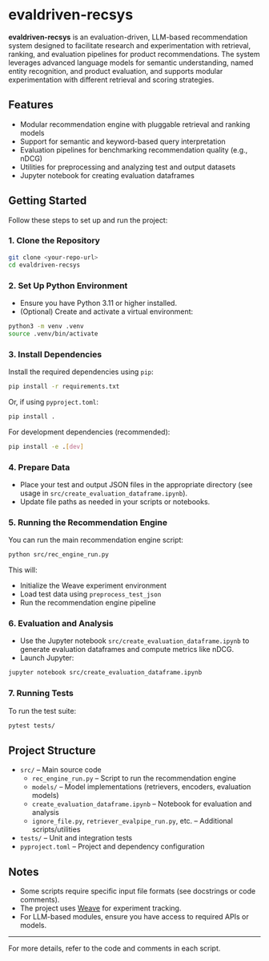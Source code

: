 # evaldriven-recsys

**evaldriven-recsys** is an evaluation-driven, LLM-based recommendation system designed to facilitate research and experimentation with retrieval, ranking, and evaluation pipelines for product recommendations. The system leverages advanced language models for semantic understanding, named entity recognition, and product evaluation, and supports modular experimentation with different retrieval and scoring strategies.

## Features

- Modular recommendation engine with pluggable retrieval and ranking models
- Support for semantic and keyword-based query interpretation
- Evaluation pipelines for benchmarking recommendation quality (e.g., nDCG)
- Utilities for preprocessing and analyzing test and output datasets
- Jupyter notebook for creating evaluation dataframes

## Getting Started

Follow these steps to set up and run the project:

### 1. Clone the Repository

```sh
git clone <your-repo-url>
cd evaldriven-recsys
```

### 2. Set Up Python Environment

- Ensure you have Python 3.11 or higher installed.
- (Optional) Create and activate a virtual environment:

```sh
python3 -m venv .venv
source .venv/bin/activate
```

### 3. Install Dependencies

Install the required dependencies using `pip`:

```sh
pip install -r requirements.txt
```
Or, if using `pyproject.toml`:

```sh
pip install .
```

For development dependencies (recommended):

```sh
pip install -e .[dev]
```

### 4. Prepare Data

- Place your test and output JSON files in the appropriate directory (see usage in `src/create_evaluation_dataframe.ipynb`).
- Update file paths as needed in your scripts or notebooks.

### 5. Running the Recommendation Engine

You can run the main recommendation engine script:

```sh
python src/rec_engine_run.py
```

This will:
- Initialize the Weave experiment environment
- Load test data using `preprocess_test_json`
- Run the recommendation engine pipeline

### 6. Evaluation and Analysis

- Use the Jupyter notebook `src/create_evaluation_dataframe.ipynb` to generate evaluation dataframes and compute metrics like nDCG.
- Launch Jupyter:

```sh
jupyter notebook src/create_evaluation_dataframe.ipynb
```

### 7. Running Tests

To run the test suite:

```sh
pytest tests/
```

## Project Structure

- `src/` – Main source code
  - `rec_engine_run.py` – Script to run the recommendation engine
  - `models/` – Model implementations (retrievers, encoders, evaluation models)
  - `create_evaluation_dataframe.ipynb` – Notebook for evaluation and analysis
  - `ignore_file.py`, `retriever_evalpipe_run.py`, etc. – Additional scripts/utilities
- `tests/` – Unit and integration tests
- `pyproject.toml` – Project and dependency configuration

## Notes

- Some scripts require specific input file formats (see docstrings or code comments).
- The project uses [Weave](https://wandb.github.io/weave/) for experiment tracking.
- For LLM-based modules, ensure you have access to required APIs or models.

---

For more details, refer to the code and comments in each script.